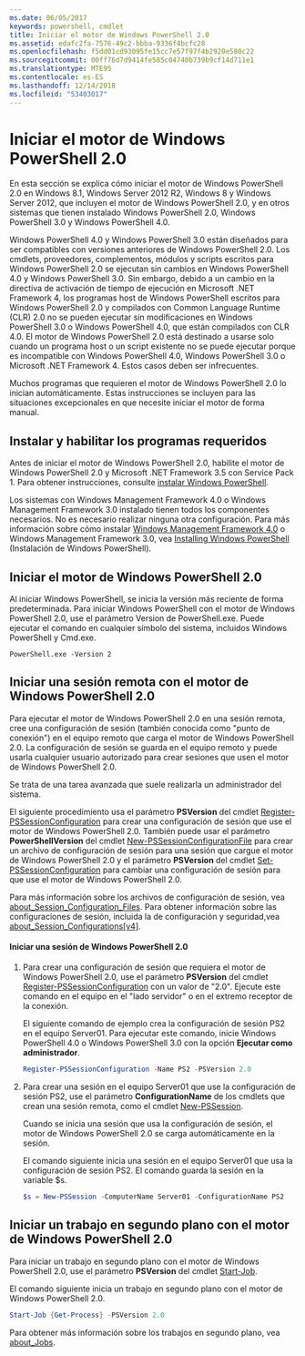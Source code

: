 ```yaml
---
ms.date: 06/05/2017
keywords: powershell, cmdlet
title: Iniciar el motor de Windows PowerShell 2.0
ms.assetid: edafc2fa-7576-49c2-bbba-9336f4bcfc28
ms.openlocfilehash: f5dd01cd93095fe15cc7e57f97f4b2920e580c22
ms.sourcegitcommit: 00ff76d7d9414fe585c04740b739b9cf14d711e1
ms.translationtype: MTE95
ms.contentlocale: es-ES
ms.lasthandoff: 12/14/2018
ms.locfileid: "53403017"
---
```

# <a name="starting-the-windows-powershell-20-engine"></a>Iniciar el motor de Windows PowerShell 2.0

En esta sección se explica cómo iniciar el motor de Windows PowerShell 2.0 en Windows 8.1, Windows Server 2012 R2, Windows 8 y Windows Server 2012, que incluyen el motor de Windows PowerShell 2.0, y en otros sistemas que tienen instalado Windows PowerShell 2.0, Windows PowerShell 3.0 y Windows PowerShell 4.0.

Windows PowerShell 4.0 y Windows PowerShell 3.0 están diseñados para ser compatibles con versiones anteriores de Windows PowerShell 2.0. Los cmdlets, proveedores, complementos, módulos y scripts escritos para Windows PowerShell 2.0 se ejecutan sin cambios en Windows PowerShell 4.0 y Windows PowerShell 3.0. Sin embargo, debido a un cambio en la directiva de activación de tiempo de ejecución en Microsoft .NET Framework 4, los programas host de Windows PowerShell escritos para Windows PowerShell 2.0 y compilados con Common Language Runtime (CLR) 2.0 no se pueden ejecutar sin modificaciones en Windows PowerShell 3.0 o Windows PowerShell 4.0, que están compilados con CLR 4.0. El motor de Windows PowerShell 2.0 está destinado a usarse solo cuando un programa host o un script existente no se puede ejecutar porque es incompatible con Windows PowerShell 4.0, Windows PowerShell 3.0 o Microsoft .NET Framework 4. Estos casos deben ser infrecuentes.

Muchos programas que requieren el motor de Windows PowerShell 2.0 lo inician automáticamente. Estas instrucciones se incluyen para las situaciones excepcionales en que necesite iniciar el motor de forma manual.

## <a name="installing-and-enabling-required-programs"></a>Instalar y habilitar los programas requeridos

Antes de iniciar el motor de Windows PowerShell 2.0, habilite el motor de Windows PowerShell 2.0 y Microsoft .NET Framework 3.5 con Service Pack 1. Para obtener instrucciones, consulte [instalar Windows PowerShell](../install/Installing-Windows-PowerShell.md).

Los sistemas con Windows Management Framework 4.0 o Windows Management Framework 3.0 instalado tienen todos los componentes necesarios. No es necesario realizar ninguna otra configuración. Para más información sobre cómo instalar [Windows Management Framework 4.0](https://go.microsoft.com/fwlink/?LinkID=293881) o Windows Management Framework 3.0, vea [Installing Windows PowerShell](../install/Installing-Windows-PowerShell.md) (Instalación de Windows PowerShell).

## <a name="how-to-start-the-windows-powershell-20-engine"></a>Iniciar el motor de Windows PowerShell 2.0

Al iniciar Windows PowerShell, se inicia la versión más reciente de forma predeterminada. Para iniciar Windows PowerShell con el motor de Windows PowerShell 2.0, use el parámetro Version de PowerShell.exe. Puede ejecutar el comando en cualquier símbolo del sistema, incluidos Windows PowerShell y Cmd.exe.

```
PowerShell.exe -Version 2
```

## <a name="how-to-start-a-remote-session-with-the-windows-powershell-20-engine"></a>Iniciar una sesión remota con el motor de Windows PowerShell 2.0

Para ejecutar el motor de Windows PowerShell 2.0 en una sesión remota, cree una configuración de sesión (también conocida como "punto de conexión") en el equipo remoto que carga el motor de Windows PowerShell 2.0. La configuración de sesión se guarda en el equipo remoto y puede usarla cualquier usuario autorizado para crear sesiones que usen el motor de Windows PowerShell 2.0.

Se trata de una tarea avanzada que suele realizarla un administrador del sistema.

El siguiente procedimiento usa el parámetro **PSVersion** del cmdlet [Register-PSSessionConfiguration](https://technet.microsoft.com/library/e9152ae2-bd6d-4056-9bc7-dc1893aa29ea) para crear una configuración de sesión que use el motor de Windows PowerShell 2.0. También puede usar el parámetro **PowerShellVersion** del cmdlet [New-PSSessionConfigurationFile](https://technet.microsoft.com/library/5f3e3633-6e90-479c-aea9-ba45a1954866) para crear un archivo de configuración de sesión para una sesión que cargue el motor de Windows PowerShell 2.0 y el parámetro **PSVersion** del cmdlet [Set-PSSessionConfiguration](https://technet.microsoft.com/library/b21fbad3-1759-4260-b206-dcb8431cd6ea) para cambiar una configuración de sesión para que use el motor de Windows PowerShell 2.0.

Para más información sobre los archivos de configuración de sesión, vea [about_Session_Configuration_Files](https://technet.microsoft.com/library/c7217447-1ebf-477b-a8ef-4dbe9a1473b8). Para obtener información sobre las configuraciones de sesión, incluida la de configuración y seguridad,vea [about_Session_Configurations[v4]](https://technet.microsoft.com/library/a2fbe12a-350c-4d04-be50-24102824e3ab).

#### <a name="to-start-a-remote-windows-powershell-20-session"></a>Iniciar una sesión de Windows PowerShell 2.0

1. Para crear una configuración de sesión que requiera el motor de Windows PowerShell 2.0, use el parámetro **PSVersion** del cmdlet [Register-PSSessionConfiguration](https://technet.microsoft.com/library/e9152ae2-bd6d-4056-9bc7-dc1893aa29ea) con un valor de "2.0". Ejecute este comando en el equipo en el "lado servidor" o en el extremo receptor de la conexión.

   El siguiente comando de ejemplo crea la configuración de sesión PS2 en el equipo Server01. Para ejecutar este comando, inicie Windows PowerShell 4.0 o Windows PowerShell 3.0 con la opción **Ejecutar como administrador**.

   ```powershell
   Register-PSSessionConfiguration -Name PS2 -PSVersion 2.0
   ```

2. Para crear una sesión en el equipo Server01 que use la configuración de sesión PS2, use el parámetro **ConfigurationName** de los cmdlets que crean una sesión remota, como el cmdlet [New-PSSession](https://technet.microsoft.com/library/76f6628c-054c-4eda-ba7a-a6f28daaa26f).

   Cuando se inicia una sesión que usa la configuración de sesión, el motor de Windows PowerShell 2.0 se carga automáticamente en la sesión.

   El comando siguiente inicia una sesión en el equipo Server01 que usa la configuración de sesión PS2. El comando guarda la sesión en la variable $s.

   ```powershell
   $s = New-PSSession -ComputerName Server01 -ConfigurationName PS2
   ```

## <a name="how-to-start-a-background-job-with-the-windows-powershell-20-engine"></a>Iniciar un trabajo en segundo plano con el motor de Windows PowerShell 2.0

Para iniciar un trabajo en segundo plano con el motor de Windows PowerShell 2.0, use el parámetro **PSVersion** del cmdlet [Start-Job](https://technet.microsoft.com/library/2bc04935-0deb-4ec0-b856-d7290cca6442).

El comando siguiente inicia un trabajo en segundo plano con el motor de Windows PowerShell 2.0.

```powershell
Start-Job {Get-Process} -PSVersion 2.0
```

Para obtener más información sobre los trabajos en segundo plano, vea [about_Jobs](/powershell/module/microsoft.powershell.core/about/about_jobs).